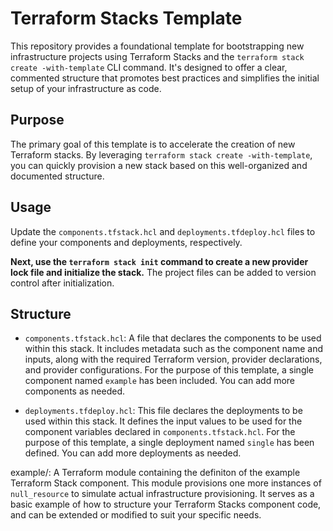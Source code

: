 # Terraform Stacks Template

This repository provides a foundational template for bootstrapping new infrastructure projects using Terraform Stacks and the `terraform stack create -with-template` CLI command. It's designed to offer a clear, commented structure that promotes best practices and simplifies the initial setup of your infrastructure as code.

## Purpose
The primary goal of this template is to accelerate the creation of new Terraform stacks. By leveraging `terraform stack create -with-template`, you can quickly provision a new stack based on this well-organized and documented structure.

## Usage
Update the `components.tfstack.hcl` and `deployments.tfdeploy.hcl` files to
define your components and deployments, respectively.

**Next, use the `terraform stack init` command to create a new provider lock file
and initialize the stack.** The project files can be added to version control
after initialization.

## Structure

- `components.tfstack.hcl`: A file that declares the components to be used within this stack. It includes metadata such as the component name and inputs, along with the required Terraform version, provider declarations, and provider configurations. For the purpose of this template, a single component named `example` has been included. You can add more components as needed.

- `deployments.tfdeploy.hcl`: This file declares the deployments to be used within this stack. It defines the input values to be used for the component variables declared in `components.tfstack.hcl`. For the purpose of this template, a single deployment named `single` has been defined. You can add more deployments as needed.

example/: A Terraform module containing the definiton of the example Terraform Stack component. This module provisions one more instances of `null_resource` to simulate actual infrastructure provisioning. It serves as a basic example of how to structure your Terraform Stacks component code, and can be extended or modified to suit your specific needs.
